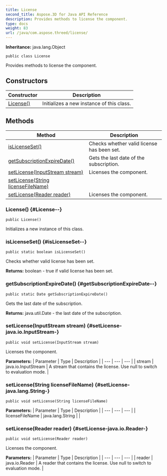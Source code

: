 ```yaml
---
title: License
second_title: Aspose.3D for Java API Reference
description: Provides methods to license the component.
type: docs
weight: 83
url: /java/com.aspose.threed/license/
---
```


**Inheritance:**
java.lang.Object
```
public class License
```

Provides methods to license the component.
## Constructors

| Constructor | Description |
| --- | --- |
| [License()](#License--) | Initializes a new instance of this class. |
## Methods

| Method | Description |
| --- | --- |
| [isLicenseSet()](#isLicenseSet--) | Checks whether valid license has been set. |
| [getSubscriptionExpireDate()](#getSubscriptionExpireDate--) | Gets the last date of the subscription. |
| [setLicense(InputStream stream)](#setLicense-java.io.InputStream-) | Licenses the component. |
| [setLicense(String licenseFileName)](#setLicense-java.lang.String-) |  |
| [setLicense(Reader reader)](#setLicense-java.io.Reader-) | Licenses the component. |
### License() {#License--}
```
public License()
```


Initializes a new instance of this class.

### isLicenseSet() {#isLicenseSet--}
```
public static boolean isLicenseSet()
```


Checks whether valid license has been set.

**Returns:**
boolean - true if valid license has been set.
### getSubscriptionExpireDate() {#getSubscriptionExpireDate--}
```
public static Date getSubscriptionExpireDate()
```


Gets the last date of the subscription.

**Returns:**
java.util.Date - the last date of the subscription.
### setLicense(InputStream stream) {#setLicense-java.io.InputStream-}
```
public void setLicense(InputStream stream)
```


Licenses the component.

**Parameters:**
| Parameter | Type | Description |
| --- | --- | --- |
| stream | java.io.InputStream | A stream that contains the license. Use null to switch to evaluation mode. |

### setLicense(String licenseFileName) {#setLicense-java.lang.String-}
```
public void setLicense(String licenseFileName)
```




**Parameters:**
| Parameter | Type | Description |
| --- | --- | --- |
| licenseFileName | java.lang.String |  |

### setLicense(Reader reader) {#setLicense-java.io.Reader-}
```
public void setLicense(Reader reader)
```


Licenses the component.

**Parameters:**
| Parameter | Type | Description |
| --- | --- | --- |
| reader | java.io.Reader | A reader that contains the license. Use null to switch to evaluation mode. |

